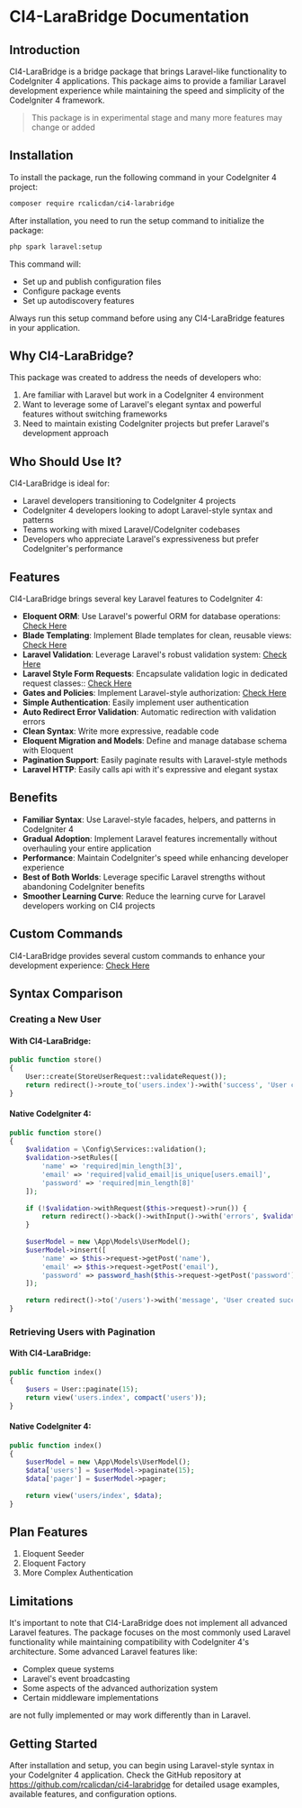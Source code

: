 # CI4-LaraBridge Documentation

## Introduction

CI4-LaraBridge is a bridge package that brings Laravel-like functionality to CodeIgniter 4 applications. This package aims to provide a familiar Laravel development experience while maintaining the speed and simplicity of the CodeIgniter 4 framework.

>This package is in experimental stage and many more features may change or added

## Installation

To install the package, run the following command in your CodeIgniter 4 project:

```bash
composer require rcalicdan/ci4-larabridge
```

After installation, you need to run the setup command to initialize the package:

```bash
php spark laravel:setup
```

This command will:
- Set up and publish configuration files
- Configure package events
- Set up autodiscovery features

Always run this setup command before using any CI4-LaraBridge features in your application.

## Why CI4-LaraBridge?

This package was created to address the needs of developers who:

1. Are familiar with Laravel but work in a CodeIgniter 4 environment
2. Want to leverage some of Laravel's elegant syntax and powerful features without switching frameworks
3. Need to maintain existing CodeIgniter projects but prefer Laravel's development approach

## Who Should Use It?

CI4-LaraBridge is ideal for:

- Laravel developers transitioning to CodeIgniter 4 projects
- CodeIgniter 4 developers looking to adopt Laravel-style syntax and patterns
- Teams working with mixed Laravel/CodeIgniter codebases
- Developers who appreciate Laravel's expressiveness but prefer CodeIgniter's performance

## Features

CI4-LaraBridge brings several key Laravel features to CodeIgniter 4:

- **Eloquent ORM**: Use Laravel's powerful ORM for database operations: [Check Here](docs/eloquent/index.md)
- **Blade Templating**: Implement Blade templates for clean, reusable views: [Check Here](docs/blade/index.md)
- **Laravel Validation**: Leverage Laravel's robust validation system: [Check Here](docs/validations/index.md)
- **Laravel Style Form Requests**: Encapsulate validation logic in dedicated request classes:: [Check Here](docs/validation/index.md)
- **Gates and Policies**: Implement Laravel-style authorization: [Check Here](docs/authorization/index.md)
- **Simple Authentication**: Easily implement user authentication
- **Auto Redirect Error Validation**: Automatic redirection with validation errors
- **Clean Syntax**: Write more expressive, readable code
- **Eloquent Migration and Models**: Define and manage database schema with Eloquent
- **Pagination Support**: Easily paginate results with Laravel-style methods
- **Laravel HTTP**: Easily calls api with it's expressive and elegant systax

## Benefits

- **Familiar Syntax**: Use Laravel-style facades, helpers, and patterns in CodeIgniter 4
- **Gradual Adoption**: Implement Laravel features incrementally without overhauling your entire application
- **Performance**: Maintain CodeIgniter's speed while enhancing developer experience
- **Best of Both Worlds**: Leverage specific Laravel strengths without abandoning CodeIgniter benefits
- **Smoother Learning Curve**: Reduce the learning curve for Laravel developers working on CI4 projects

## Custom Commands
CI4-LaraBridge provides several custom commands to enhance your development experience: [Check Here](docs/commands/index.md)

## Syntax Comparison

### Creating a New User

#### With CI4-LaraBridge:

```php
public function store()
{
    User::create(StoreUserRequest::validateRequest());
    return redirect()->route_to('users.index')->with('success', 'User created successfully');
}
```

#### Native CodeIgniter 4:

```php
public function store()
{
    $validation = \Config\Services::validation();
    $validation->setRules([
        'name' => 'required|min_length[3]',
        'email' => 'required|valid_email|is_unique[users.email]',
        'password' => 'required|min_length[8]'
    ]);
    
    if (!$validation->withRequest($this->request)->run()) {
        return redirect()->back()->withInput()->with('errors', $validation->getErrors());
    }
    
    $userModel = new \App\Models\UserModel();
    $userModel->insert([
        'name' => $this->request->getPost('name'),
        'email' => $this->request->getPost('email'),
        'password' => password_hash($this->request->getPost('password'), PASSWORD_BCRYPT)
    ]);
    
    return redirect()->to('/users')->with('message', 'User created successfully');
}
```

### Retrieving Users with Pagination

#### With CI4-LaraBridge:

```php
public function index()
{
    $users = User::paginate(15);
    return view('users.index', compact('users'));
}
```

#### Native CodeIgniter 4:

```php
public function index()
{
    $userModel = new \App\Models\UserModel();
    $data['users'] = $userModel->paginate(15);
    $data['pager'] = $userModel->pager;
    
    return view('users/index', $data);
}
```

## Plan Features
1. Eloquent Seeder
2. Eloquent Factory
3. More Complex Authentication

## Limitations

It's important to note that CI4-LaraBridge does not implement all advanced Laravel features. The package focuses on the most commonly used Laravel functionality while maintaining compatibility with CodeIgniter 4's architecture. Some advanced Laravel features like:

- Complex queue systems
- Laravel's event broadcasting
- Some aspects of the advanced authorization system
- Certain middleware implementations

are not fully implemented or may work differently than in Laravel.

## Getting Started

After installation and setup, you can begin using Laravel-style syntax in your CodeIgniter 4 application. Check the GitHub repository at https://github.com/rcalicdan/ci4-larabridge for detailed usage examples, available features, and configuration options.


